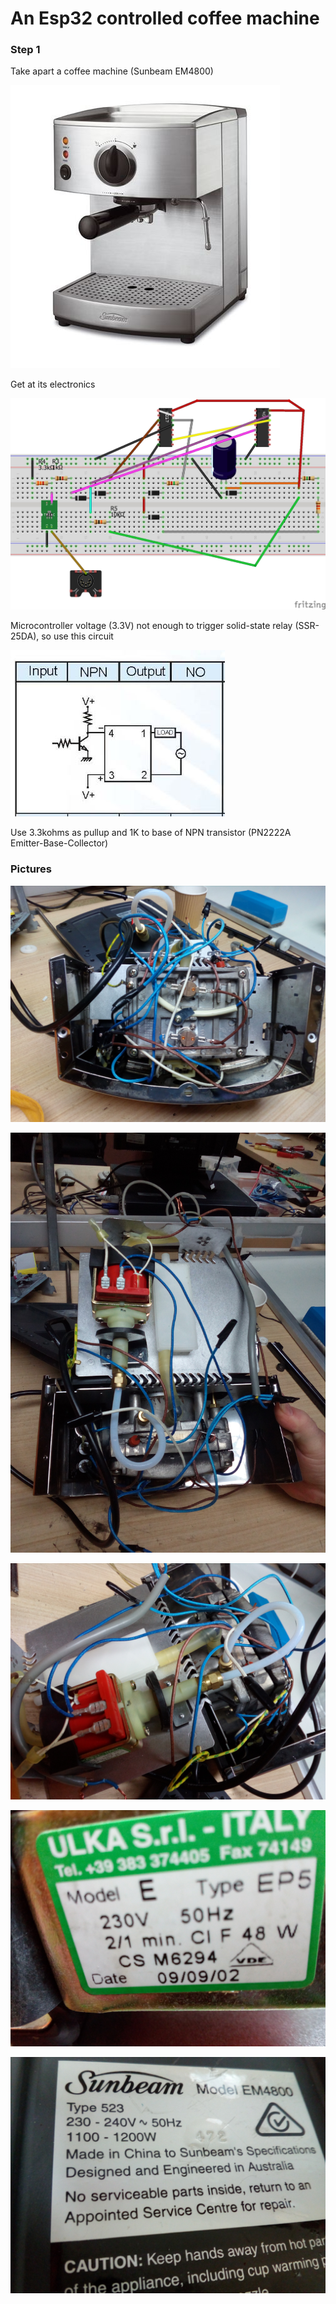 # An Esp32 controlled coffee machine

### Step 1

Take apart a coffee machine (Sunbeam EM4800)

![Sunbeam EM4800](https://github.com/microcontrollersig/coffee-machine-esp32/raw/master/EM4800C_primary_1.jpg)

Get at its electronics

![EM4800 pcb](https://github.com/microcontrollersig/coffee-machine-esp32/raw/master/coffee-machine_bb.jpg)

Microcontroller voltage (3.3V) not enough to trigger solid-state relay (SSR-25DA), so use this circuit

![Relay microcontroller](https://github.com/microcontrollersig/coffee-machine-esp32/raw/master/relay-microcontroller.jpg)

Use 3.3kohms as pullup and 1K to base of NPN transistor (PN2222A Emitter-Base-Collector)

### Pictures

![pic1](https://raw.githubusercontent.com/microcontrollersig/coffee-machine-esp32/master/IMG_20181124_194302.jpg)

![pic2](https://raw.githubusercontent.com/microcontrollersig/coffee-machine-esp32/master/IMG_20181124_194315.jpg)

![pic3](https://raw.githubusercontent.com/microcontrollersig/coffee-machine-esp32/master/IMG_20181124_192732.jpg)

![pic4](https://raw.githubusercontent.com/microcontrollersig/coffee-machine-esp32/master/IMG_20181124_192812.jpg)

![pic5](https://raw.githubusercontent.com/microcontrollersig/coffee-machine-esp32/master/IMG_20181124_194257.jpg)
